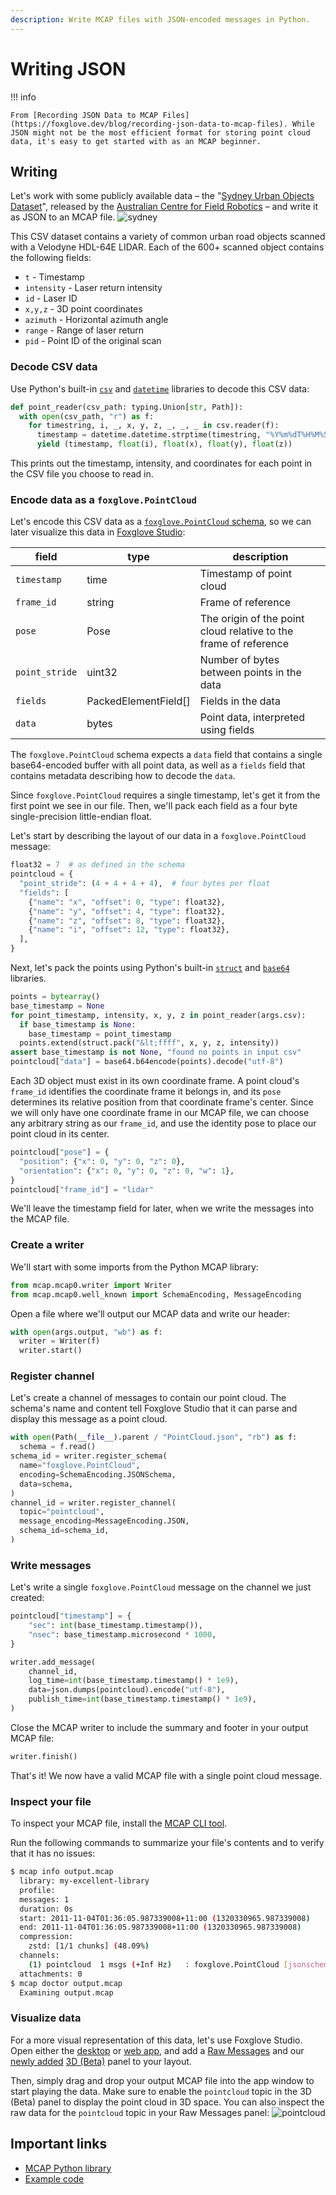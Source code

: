 ```yaml
---
description: Write MCAP files with JSON-encoded messages in Python.
---
```

# Writing JSON

!!! info

    From [Recording JSON Data to MCAP Files](https://foxglove.dev/blog/recording-json-data-to-mcap-files). While JSON might not be the most efficient format for storing point cloud data, it's easy to get started with as an MCAP beginner.

## Writing

Let's work with some publicly available data – the "[Sydney Urban Objects Dataset](https://www.acfr.usyd.edu.au/papers/SydneyUrbanObjectsDataset.shtml)", released by the [Australian Centre for Field Robotics](https://www.sydney.edu.au/engineering/our-research/robotics-and-intelligent-systems/australian-centre-for-field-robotics.html) – and write it as JSON to an MCAP file. ![sydney](../../img/705a434-sydney.png)

This CSV dataset contains a variety of common urban road objects scanned with a Velodyne HDL-64E LIDAR. Each of the 600+ scanned object contains the following fields:

- `t` - Timestamp
- `intensity` - Laser return intensity
- `id` - Laser ID
- `x,y,z` - 3D point coordinates
- `azimuth` - Horizontal azimuth angle
- `range` - Range of laser return
- `pid` - Point ID of the original scan

### Decode CSV data

Use Python's built-in [`csv`](https://docs.python.org/3/library/csv.html) and [`datetime`](https://docs.python.org/3/library/datetime.html) libraries to decode this CSV data:

```python
def point_reader(csv_path: typing.Union[str, Path]):
  with open(csv_path, "r") as f:
    for timestring, i, _, x, y, z, _, _, _ in csv.reader(f):
      timestamp = datetime.datetime.strptime(timestring, "%Y%m%dT%H%M%S.%f")
      yield (timestamp, float(i), float(x), float(y), float(z))
```

This prints out the timestamp, intensity, and coordinates for each point in the CSV file you choose to read in.

### Encode data as a `foxglove.PointCloud`

Let's encode this CSV data as a [`foxglove.PointCloud` schema](/docs/studio/messages/point-cloud), so we can later visualize this data in [Foxglove Studio](https://foxglove.dev/studio):

| field | type | description |
| --- | --- | --- |
| `timestamp` | time | Timestamp of point cloud |
| `frame_id` | string | Frame of reference |
| `pose` | Pose | The origin of the point cloud relative to the frame of reference |
| `point_stride` | uint32 | Number of bytes between points in the data |
| `fields` | PackedElementField[] | Fields in the data |
| `data` | bytes | Point data, interpreted using fields |

The `foxglove.PointCloud` schema expects a `data` field that contains a single base64-encoded buffer with all point data, as well as a `fields` field that contains metadata describing how to decode the `data`.

Since `foxglove.PointCloud` requires a single timestamp, let's get it from the first point we see in our file. Then, we'll pack each field as a four byte single-precision little-endian float.

Let's start by describing the layout of our data in a `foxglove.PointCloud` message:

```python
float32 = 7  # as defined in the schema
pointcloud = {
  "point_stride": (4 + 4 + 4 + 4),  # four bytes per float
  "fields": [
    {"name": "x", "offset": 0, "type": float32},
    {"name": "y", "offset": 4, "type": float32},
    {"name": "z", "offset": 8, "type": float32},
    {"name": "i", "offset": 12, "type": float32},
  ],
}
```

Next, let's pack the points using Python's built-in [`struct`](https://docs.python.org/3/library/struct.html) and [`base64`](https://docs.python.org/3/library/base64.html) libraries.

```python
points = bytearray()
base_timestamp = None
for point_timestamp, intensity, x, y, z in point_reader(args.csv):
  if base_timestamp is None:
    base_timestamp = point_timestamp
  points.extend(struct.pack("&lt;ffff", x, y, z, intensity))
assert base_timestamp is not None, "found no points in input csv"
pointcloud["data"] = base64.b64encode(points).decode("utf-8")
```

Each 3D object must exist in its own coordinate frame. A point cloud's `frame_id` identifies the coordinate frame it belongs in, and its `pose` determines its relative position from that coordinate frame's center. Since we will only have one coordinate frame in our MCAP file, we can choose any arbitrary string as our `frame_id`, and use the identity pose to place our point cloud in its center.

```python
pointcloud["pose"] = {
  "position": {"x": 0, "y": 0, "z": 0},
  "orientation": {"x": 0, "y": 0, "z": 0, "w": 1},
}
pointcloud["frame_id"] = "lidar"
```

We'll leave the timestamp field for later, when we write the messages into the MCAP file.

### Create a writer

We'll start with some imports from the Python MCAP library:

```python
from mcap.mcap0.writer import Writer
from mcap.mcap0.well_known import SchemaEncoding, MessageEncoding
```

Open a file where we'll output our MCAP data and write our header:

```python
with open(args.output, "wb") as f:
  writer = Writer(f)
  writer.start()
```

### Register channel

Let's create a channel of messages to contain our point cloud. The schema's name and content tell Foxglove Studio that it can parse and display this message as a point cloud.

```python
with open(Path(__file__).parent / "PointCloud.json", "rb") as f:
  schema = f.read()
schema_id = writer.register_schema(
  name="foxglove.PointCloud",
  encoding=SchemaEncoding.JSONSchema,
  data=schema,
)
channel_id = writer.register_channel(
  topic="pointcloud",
  message_encoding=MessageEncoding.JSON,
  schema_id=schema_id,
)
```

### Write messages

Let's write a single `foxglove.PointCloud` message on the channel we just created:

```python
pointcloud["timestamp"] = {
    "sec": int(base_timestamp.timestamp()),
    "nsec": base_timestamp.microsecond * 1000,
}

writer.add_message(
    channel_id,
    log_time=int(base_timestamp.timestamp() * 1e9),
    data=json.dumps(pointcloud).encode("utf-8"),
    publish_time=int(base_timestamp.timestamp() * 1e9),
)
```

Close the MCAP writer to include the summary and footer in your output MCAP file:

```python
writer.finish()
```

That's it! We now have a valid MCAP file with a single point cloud message.

### Inspect your file

To inspect your MCAP file, install the [MCAP CLI tool](https://github.com/foxglove/mcap/tree/main/go/cli/mcap#installing).

Run the following commands to summarize your file's contents and to verify that it has no issues:

```bash
$ mcap info output.mcap
  library: my-excellent-library
  profile:
  messages: 1
  duration: 0s
  start: 2011-11-04T01:36:05.987339008+11:00 (1320330965.987339008)
  end: 2011-11-04T01:36:05.987339008+11:00 (1320330965.987339008)
  compression:
    zstd: [1/1 chunks] (48.09%)
  channels:
    (1) pointcloud  1 msgs (+Inf Hz)   : foxglove.PointCloud [jsonschema]
  attachments: 0
$ mcap doctor output.mcap
  Examining output.mcap
```

### Visualize data

For a more visual representation of this data, let's use Foxglove Studio. Open either the [desktop](/download) or [web app](https://studio.foxglove.dev), and add a [Raw Messages](/docs/studio/panels/raw-messages) and our [newly added](/blog/try-foxglove-studios-new-beta-3d-panel) [3D (Beta)](/docs/studio/panels/3d-beta) panel to your layout.

Then, simply drag and drop your output MCAP file into the app window to start playing the data. Make sure to enable the `pointcloud` topic in the 3D (Beta) panel to display the point cloud in 3D space. You can also inspect the raw data for the `pointcloud` topic in your Raw Messages panel: ![pointcloud](../../img/0398582-hero.png)

## Important links

- [MCAP Python library](https://github.com/foxglove/mcap/tree/main/python/mcap)
- [Example code](https://github.com/foxglove/mcap/tree/main/python/examples/jsonschema)
